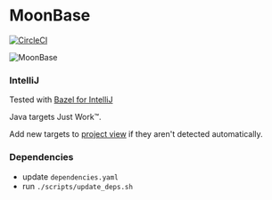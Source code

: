 # MoonBase

[![CircleCI](https://dl.circleci.com/status-badge/img/gh/muchq/MoonBase/tree/main.svg?style=svg)](https://dl.circleci.com/status-badge/redirect/gh/muchq/MoonBase/tree/main)

![MoonBase](moon.gif)

### IntelliJ
Tested with [Bazel for IntelliJ](https://plugins.jetbrains.com/plugin/8609-bazel-for-intellij)

Java targets Just Work™.

Add new targets to [project view](/.ijwb/.bazelproject) if they aren't detected automatically.

### Dependencies
 - update `dependencies.yaml`
 - run `./scripts/update_deps.sh`
